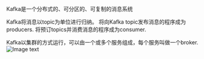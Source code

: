 Kafka是一个分布式的、可分区的、可复制的消息系统

Kafka将消息以topic为单位进行归纳。
将向Kafka topic发布消息的程序成为producers.
将预订topics并消费消息的程序成为consumer.

Kafka以集群的方式运行，可以由一个或多个服务组成，每个服务叫做一个broker.
![Image text](https://github.com/syllable2009/py3/www/static/kafka-topic.png)
